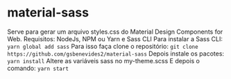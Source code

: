 # material-sass
Serve para gerar um arquivo styles.css do Material Design Components for Web.
Requisitos:
NodeJs, NPM ou Yarn e Sass CLI
Para instalar a Sass CLI:
`yarn global add sass`
Para isso faça clone o repositório:
`git clone https://github.com/gsbenevides2/material-sass`
Depois instale os pacotes:
`yarn install`
Altere as variáveis sass no my-theme.scss
E depois o comando:
`yarn start`
